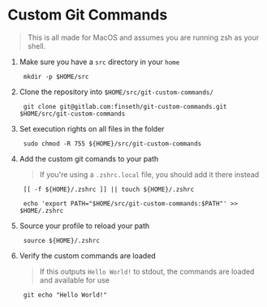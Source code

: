 # Custom Git Commands

> This is all made for MacOS and assumes you are running zsh as your shell.

1. Make sure you have a `src` directory in your `home`

        mkdir -p $HOME/src

2. Clone the repository into `$HOME/src/git-custom-commands/` 

        git clone git@gitlab.com:finseth/git-custom-commands.git $HOME/src/git-custom-commands

3. Set execution rights on all files in the folder
 
        sudo chmod -R 755 ${HOME}/src/git-custom-commands

4. Add the custom git comands to your path
    > If you're using a `.zshrc.local` file, you should add it there instead

        [[ -f ${HOME}/.zshrc ]] || touch ${HOME}/.zshrc

        echo 'export PATH="$HOME/src/git-custom-commands:$PATH"' >> $HOME/.zshrc

5. Source your profile to reload your path
        
        source ${HOME}/.zshrc

6. Verify the custom commands are loaded
    > If this outputs `Hello World!` to stdout, the commands are loaded and available for use

        git echo "Hello World!"